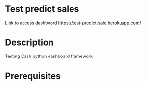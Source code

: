 # Test predict sales
Link to access dashboard https://test-predict-sale.herokuapp.com/
# Description
Testing Dash python dashboard framework

# Prerequisites

